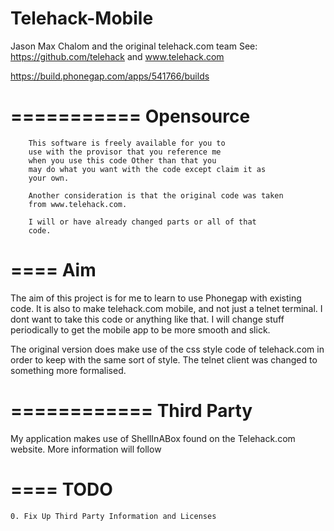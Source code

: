 Telehack-Mobile
===============

Jason Max Chalom and the original telehack.com team
See: https://github.com/telehack and www.telehack.com

https://build.phonegap.com/apps/541766/builds

===========
Opensource
===========
		This software is freely available for you to 
		use with the provisor that you reference me 
		when you use this code Other than that you 
		may do what you want with the code except claim it as 
		your own.			
		
		Another consideration is that the original code was taken 
		from www.telehack.com.
		
		I will or have already changed parts or all of that
		code.
		
====
Aim
====

The aim of this project is for me to learn to use Phonegap with 
existing code.
It is also to make telehack.com mobile, and not just a telnet terminal. 
I dont want to take this code or anything like that.
I will change stuff periodically to get the mobile app to be more 
smooth and slick.

The original version does make use of the css style code of 
telehack.com in order to keep with the same sort of style.
The telnet client was changed to something more formalised.

============
Third Party
============

My application makes use of ShellInABox found on the Telehack.com
website. More information will follow

====
TODO
====
	0. Fix Up Third Party Information and Licenses

